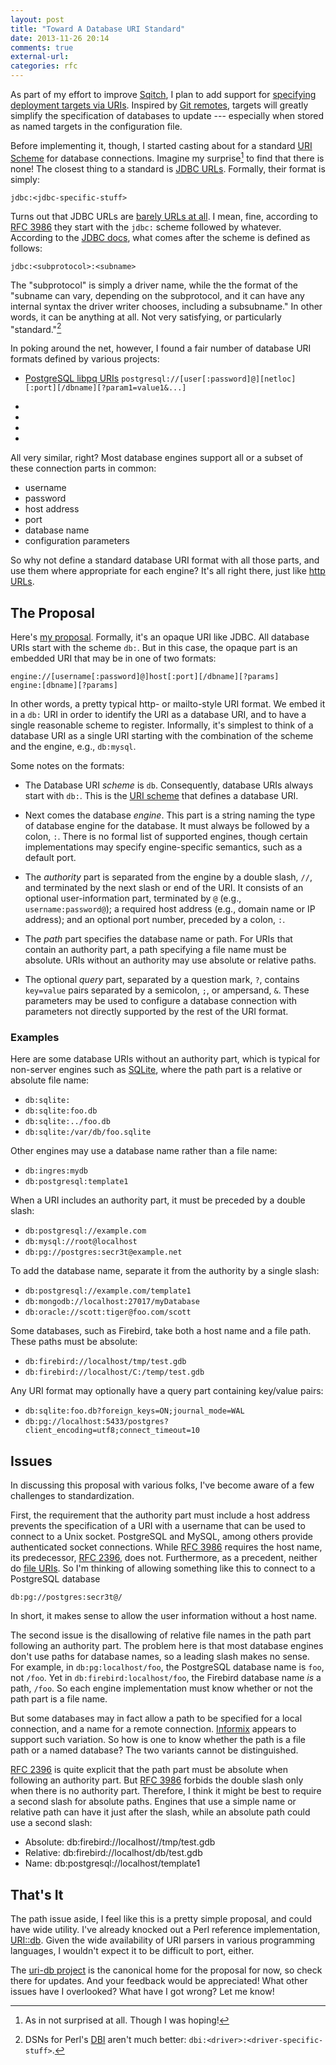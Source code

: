 ```yaml
---
layout: post
title: "Toward A Database URI Standard"
date: 2013-11-26 20:14
comments: true
external-url: 
categories: rfc
---
```


As part of my effort to improve [Sqitch], I plan to add support for [specifying
deployment targets via URIs]. Inspired by [Git remotes], targets will greatly
simplify the specification of databases to update --- especially when stored as
named targets in the configuration file.

Before implementing it, though, I started casting about for a standard
[URI Scheme] for database connections. Imagine my surprise[^1] to find that
there is none! The closest thing to a standard is [JDBC URLs]. Formally, their
format is simply:

    jdbc:<jdbc-specific-stuff>

Turns out that JDBC URLs are [barely URLs at all]. I mean, fine, according to
[RFC 3986] they start with the `jdbc:` scheme followed by whatever. According
to the [JDBC docs], what comes after the scheme is defined as follows:

    jdbc:<subprotocol>:<subname>

The "subprotocol" is simply a driver name, while the the format of the "subname
can vary, depending on the subprotocol, and it can have any internal syntax the
driver writer chooses, including a subsubname." In other words, it can be
anything at all. Not very satisfying, or particularly "standard."[^2]

In poking around the net, however, I found a fair number of database URI
formats defined by various projects:

* [PostgreSQL libpq URIs]
  `postgresql://[user[:password]@][netloc][:port][/dbname][?param1=value1&...]`

* [SQLAlchemy URLs]:
  `dialect[+driver:]//[username[:password]@host[:port]/database`
  
* [Stackato database URLs]:
  `protocol://[username[:password]@host[:port]/database_name`
  
* [Django database URLs]:
  `ENGINE://[USER[:PASSWORD]@][HOST][:PORT]/DATABASE`

* [Rails database URLs]:
  `adapter://[userinfo@][hostname][:port]/database`

All very similar, right? Most database engines support all or a subset of these
connection parts in common:

* username
* password
* host address
* port
* database name
* configuration parameters

So why not define a standard database URI format with all those parts, and use
them where appropriate for each engine? It's all right there, just like
[http URLs].

The Proposal
------------

Here's [my proposal]. Formally, it's an opaque URI like JDBC. All database URIs
start with the scheme `db:`. But in this case, the opaque part is an embedded
URI that may be in one of two formats:

    engine://[username[:password]@]host[:port][/dbname][?params]
    engine:[dbname][?params]

In other words, a pretty typical http- or mailto-style URI format. We embed it
in a `db:` URI in order to identify the URI as a database URI, and to have a
single reasonable scheme to register. Informally, it's simplest to think of a
database URI as a single URI starting with the combination of the scheme and
the engine, e.g., `db:mysql`.

Some notes on the formats:

* The Database URI *scheme* is `db`. Consequently, database URIs always start
  with `db:`. This is the [URI scheme] that defines a database URI.

* Next comes the database *engine*. This part is a string naming the type of
  database engine for the database. It must always be followed by a colon, `:`.
  There is no formal list of supported engines, though certain implementations
  may specify engine-specific semantics, such as a default port.

* The *authority* part is separated from the engine by a double slash, `//`,
  and terminated by the next slash or end of the URI. It consists of an
  optional user-information part, terminated by `@` (e.g.,
  `username:password@`); a required host address (e.g., domain name or IP
  address); and an optional port number, preceded by a colon, `:`.

* The *path* part specifies the database name or path. For URIs that contain
  an authority part, a path specifying a file name must be absolute. URIs
  without an authority may use absolute or relative paths.

* The optional *query* part, separated by a question mark, `?`, contains
  `key=value` pairs separated by a semicolon, `;`, or ampersand, `&`. These
  parameters may be used to configure a database connection with parameters not
  directly supported by the rest of the URI format.

### Examples ###

Here are some database URIs without an authority part, which is typical for
non-server engines such as [SQLite], where the path part is a relative or
absolute file name:

* `db:sqlite:`
* `db:sqlite:foo.db`
* `db:sqlite:../foo.db`
* `db:sqlite:/var/db/foo.sqlite`

Other engines may use a database name rather than a file name:

* `db:ingres:mydb`
* `db:postgresql:template1`

When a URI includes an authority part, it must be preceded by a double slash:

* `db:postgresql://example.com`
* `db:mysql://root@localhost`
* `db:pg://postgres:secr3t@example.net`

To add the database name, separate it from the authority by a single slash:

* `db:postgresql://example.com/template1`
* `db:mongodb://localhost:27017/myDatabase`
* `db:oracle://scott:tiger@foo.com/scott`

Some databases, such as Firebird, take both a host name and a file path.
These paths must be absolute:

* `db:firebird://localhost/tmp/test.gdb`
* `db:firebird://localhost/C:/temp/test.gdb`

Any URI format may optionally have a query part containing key/value pairs:

* `db:sqlite:foo.db?foreign_keys=ON;journal_mode=WAL`
* `db:pg://localhost:5433/postgres?client_encoding=utf8;connect_timeout=10`

Issues
------

In discussing this proposal with various folks, I've become aware of a few
challenges to standardization.

First, the requirement that the authority part must include a host address
prevents the specification of a URI with a username that can be used to connect
to a Unix socket. PostgreSQL and MySQL, among others provide authenticated
socket connections. While [RFC 3986] requires the host name, its predecessor,
[RFC 2396], does not. Furthermore, as a precedent, neither do [file URIs]. So
I'm thinking of allowing something like this to connect to a PostgreSQL database

    db:pg://postgres:secr3t@/

In short, it makes sense to allow the user information without a host name.

The second issue is the disallowing of relative file names in the path part
following an authority part. The problem here is that most database engines
don't use paths for database names, so a leading slash makes no sense. For
example, in `db:pg:localhost/foo`, the PostgreSQL database name is `foo`, not
`/foo`. Yet in `db:firebird:localhost/foo`, the Firebird database name *is* a
path, `/foo`. So each engine implementation must know whether or not the path
part is a file name.

But some databases may in fact allow a path to be specified for a local
connection, and a name for a remote connection. [Informix] appears to support
such variation. So how is one to know whether the path is a file path or a
named database? The two variants cannot be distinguished.

[RFC 2396] is quite explicit that the path part must be absolute when following
an authority part. But [RFC 3986] forbids the double slash only when there is
no authority part. Therefore, I think it might be best to require a second
slash for absolute paths. Engines that use a simple name or relative path can
have it just after the slash, while an absolute path could use a second slash:

* Absolute: db:firebird://localhost//tmp/test.gdb
* Relative: db:firebird://localhost/db/test.gdb
* Name: db:postgresql://localhost/template1

That's It
---------

The path issue aside, I feel like this is a pretty simple proposal, and could
have wide utility. I've already knocked out a Perl reference implementation,
[URI::db]. Given the wide availability of URI parsers in various programming
languages, I wouldn't expect it to be difficult to port, either.

The [uri-db project] is the canonical home for the proposal for now, so check
there for updates. And your feedback would be appreciated! What other issues
have I overlooked? What have I got wrong? Let me know!

[^1]: As in not surprised at all. Though I was hoping!
[^2]: DSNs for Perl's [DBI] aren't much better: `dbi:<driver>:<driver-specific-stuff>`.

[Sqitch]: http://sqitch.org/ "Sane database change management"
[specifying deployment targets via URIs]: https://github.com/theory/sqitch/issues/100 "Issue #100: “Add target command to configure target databases”"
[Git remotes]: http://git-scm.com/book/en/Git-Basics-Working-with-Remotes "Git Basics - Working with Remotes"
[URI Scheme]: http://en.wikipedia.org/wiki/URI_scheme "Wikipedia: “URI Scheme”"
[JDBC URLs]: http://www.jguru.com/faq/view.jsp?EID=690 "jGuru: “What is a database URL?”"
[barely URLs at all]: https://groups.google.com/forum/#!topic/comp.lang.java.programmer/twkIYNaDS64 "comp.lang.java.programmer: ”JDBC URLs ...not really URLs?“"
[RFC 3986]: http://www.ietf.org/rfc/rfc3986.txt "Uniform Resource Identifier (URI): Generic Syntax"
[RFC 2396]: http://www.ietf.org/rfc/rfc3986.txt "Uniform Resource Identifiers (URI): Generic Syntax"
[JDBC docs]: http://docs.oracle.com/javase/6/docs/technotes/guides/jdbc/getstart/connection.html#997649 "Getting Started with the JDBC API: “JDBC URLs”" 
[DBI]: https://metacpan.org/module/DBI "MetaCPAN: DBI"
[PostgreSQL libpq URIs]: http://www.postgresql.org/docs/9.3/static/libpq-connect.html#LIBPQ-CONNSTRING "PostgreSQL Documentation: “Connection Strings”"
[SQLAlchemy URLs]: http://docs.sqlalchemy.org/en/rel_0_9/core/engines.html#database-urls "SQLAlchemy Documentation: “Database Urls”"
[Stackato database URLs]: http://docs.stackato.com/3.0/user/services/data-services.html#database-url "Stackato Documentation: “DATABASE_URL”"
[Django database URLs]: https://github.com/kennethreitz/dj-database-url "DJ-Database-URL on GitHub"
[Rails database URLs]: https://github.com/glenngillen/rails-database-url "rails-database-url on GitHub"
[http URLs]: http://tools.ietf.org/html/rfc2616#page-19 "RFC 2616: “http URL”"
[my proposal]: https://github.com/theory/uri-db "Database URI on GitHub"
[URI scheme]: http://en.wikipedia.org/wiki/URI_scheme "Wikipedia: “URI scheme”"
[SQLite]: http://sqlite.org/ "SQLite Home Page"
[file URIs]: http://en.wikipedia.org/wiki/File_URI_scheme#Examples "Wikipedia: “File URI Scheme: Examples”"
[Informix]: https://metacpan.org/pod/DBD::Informix#INFORMIX-CONNECTION-SEMANTICS "MetaCPAN: “Informix Connection Semantics”"
[URI::db]: https://github.com/theory/uri-db/blob/master/lib/URI/db.pm "URI::db on GitHub"
[uri-db project]: https://github.com/theory/uri-db/ "uri-db on GitHub"